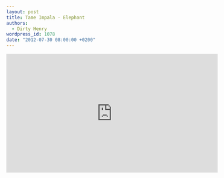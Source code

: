 ```yaml
---
layout: post
title: Tame Impala - Elephant
authors:
  - Dirty Henry
wordpress_id: 1078
date: "2012-07-30 08:00:00 +0200"
---
```


<iframe width="560" height="315" src="http://www.youtube.com/embed/b0jqPvpn3sY" frameborder="0" allowfullscreen></iframe>

